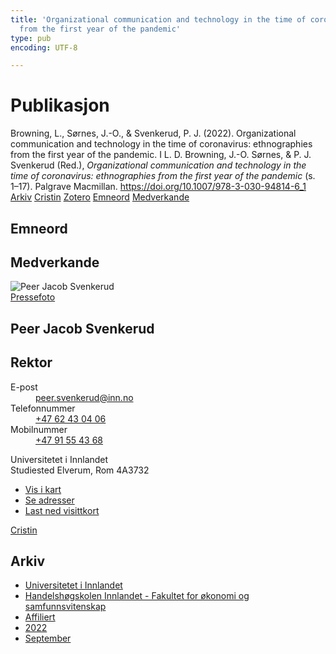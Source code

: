 ```yaml
---
title: 'Organizational communication and technology in the time of coronavirus: ethnographies
  from the first year of the pandemic'
type: pub
encoding: UTF-8

---
```

<h1>Publikasjon</h1>
<article id="csl-bib-container-VBQRYKK3" class="csl-bib-container">
  <div class="csl-bib-body"> <div class="csl-entry">Browning, L., Sørnes, J.-O., &#38; Svenkerud, P. J. (2022). Organizational communication and technology in the time of coronavirus: ethnographies from the first year of the pandemic. I L. D. Browning, J.-O. Sørnes, &#38; P. J. Svenkerud (Red.), <i>Organizational communication and technology in the time of coronavirus: ethnographies from the first year of the pandemic</i> (s. 1–17). Palgrave Macmillan. <a href="https://doi.org/10.1007/978-3-030-94814-6_1">https://doi.org/10.1007/978-3-030-94814-6_1</a></div> </div>
  <div class="csl-bib-buttons">
    <a href="#taxonomy-article-VBQRYKK3" alt="archive" class="csl-bib-button">Arkiv</a>
    <a href="https://app.cristin.no/results/show.jsf?id=2054288" alt="Cristin" class="csl-bib-button">Cristin</a>
    <a href="http://zotero.org/groups/5881554/items/VBQRYKK3" alt="Zotero" class="csl-bib-button">Zotero</a>
    <a href="#keywords-article-VBQRYKK3" alt="keywords" class="csl-bib-button">Emneord</a>
    <a href="#contributors-article-VBQRYKK3" alt="contributors" class="csl-bib-button">Medverkande</a>
  </div>
  <div id="csl-bib-meta-container-VBQRYKK3"></div>
</article>
<div id="csl-bib-meta-VBQRYKK3" class="csl-bib-meta">
  <article id="keywords-article-VBQRYKK3" class="keywords-article">
    <h1>Emneord</h1>
    
  </article>
  <article id="contributors-article-VBQRYKK3" class="contributors-article">
    <h1>Medverkande</h1>
    <div class="personas"> <div class="vrtx-hinn-person-card"> <div class="photo"> <img src="https://www.inn.no/bilder-ansatte/peer-jacob-svenkerud.jpg" alt="Peer Jacob Svenkerud" loading="lazy"><div class="pressPhoto"> <a href="https://www.inn.no/pressebilder-ansatte/peer-jacob-svenkerud.jpg" target="_blank"> Pressefoto </a> </div> </div> <div class="info"> <hgroup><h1>Peer Jacob Svenkerud</h1> <h2>Rektor</h2> </hgroup><dl> <dt>E-post</dt> <dd> <a href="mailto:peer.svenkerud@inn.no">peer.svenkerud@inn.no</a> </dd> <dt>Telefonnummer</dt> <dd><a href="tel:+4762430406"> +47 62 43 04 06 </a></dd> <dt>Mobilnummer</dt> <dd><a href="tel:+4791554368"> +47 91 55 43 68 </a></dd> </dl> <p> Universitetet i Innlandet<br> Studiested Elverum, Rom 4A3732 </p> <ul class="vrtx-hinn-links"> <li><a href="https://www.google.com/maps?q=60.88065,11.53734">Vis i kart</a></li> <li><a href="https://www.inn.no/finn-en-ansatt/peer-svenkerud.html#vrtx-hinn-addresses">Se adresser</a></li> <li><a href="https://www.inn.no/finn-en-ansatt/peer-svenkerud.html?vrtx=vcf">Last ned visittkort</a></li> </ul> </div> </div> <a href="https://app.cristin.no/persons/show.jsf?id=559002" alt="Cristin URL" class="personas-cristin">Cristin</a> </div>
  </article>
  <article id="taxonomy-article-VBQRYKK3" class="taxonomy-article">
    <h1>Arkiv</h1>
    <ul>
      <li>
        <a href="/nn/archive/?key=3DCRN523">Universitetet i Innlandet</a>
      </li>
      <li>
        <a href="/nn/archive/?key=DU8Q9LN9">Handelshøgskolen Innlandet - Fakultet for økonomi og samfunnsvitenskap</a>
      </li>
      <li>
        <a href="/nn/archive/?key=9ESJ3S3Z">Affiliert</a>
      </li>
      <li>
        <a href="/nn/archive/?key=6MJKVR8K">2022</a>
      </li>
      <li>
        <a href="/nn/archive/?key=U9A778WZ">September</a>
      </li>
    </ul>
  </article>
</div>
